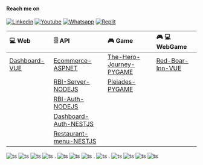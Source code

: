 #### Reach me on
[![Linkedin](https://img.shields.io/badge/LinkedIn-white?style=for-the-badge&logo=linkedin&logoColor=blue)](https://www.linkedin.com/in/fernando-de-alvarenga-medeiros/)
[![Youtube](https://img.shields.io/badge/Youtube-white?style=for-the-badge&logo=youtube&logoColor=red)](https://www.youtube.com/channel/UC4DtvxaUeEZHmqafh5mSOLg)
[![Whatsapp](https://img.shields.io/badge/WhatsApp-white?style=for-the-badge&logo=whatsapp&logoColor=green)](https://wa.me/5521965858952?text=linkGithub)
[![Replit](https://img.shields.io/badge/replit-white?style=for-the-badge&logo=replit&logoColor=orange)](https://replit.com/@FernandoMedeir8)

| 💻 Web                                                             | 🗄️ API                                                                               | 🎮 Game                                                                           | 🎮 💻 WebGame                                                                |
| :---------------------------------------------------------------- | :---------------------------------------------------------------------------------- | :------------------------------------------------------------------------------- | :------------------------------------------------------------------------- |
| [Dashboard-VUE](https://github.com/Fernando-Medeiros/D-BOARD-Vue) | [Ecommerce-ASPNET](https://github.com/Fernando-Medeiros/ECommerce-ASP-NET-API)      | [The-Hero-Journey-PYGAME](https://github.com/Fernando-Medeiros/The-Hero-Journey) | [Red-Boar-Inn-VUE](https://github.com/Fernando-Medeiros/red-boar-inn-game) |
|                                                                   | [RBI-Server-NODEJS](https://github.com/Fernando-Medeiros/RBI-Server-Node-API)       | [Pleiades-PYGAME](https://github.com/Fernando-Medeiros/Pleiades)                 |
|                                                                   | [RBI-Auth-NODEJS](https://github.com/Fernando-Medeiros/RBI-Auth-Node-API)           |
|                                                                   | [Dashboard-Auth-NESTJS](https://github.com/Fernando-Medeiros/D-BOARD-Auth-Nest-API) |||
||[Restaurant-menu-NESTJS](https://github.com/Fernando-Medeiros/restaurant-menu-Nest-API) ||


![ts](https://skillicons.dev/icons?i=cs)
![ts](https://skillicons.dev/icons?i=typescript)
![ts](https://skillicons.dev/icons?i=javascript)
![ts](https://skillicons.dev/icons?i=python)
.
![ts](https://skillicons.dev/icons?i=net)
![ts](https://skillicons.dev/icons?i=nodejs)
![ts](https://skillicons.dev/icons?i=nestjs)
.
![ts](https://skillicons.dev/icons?i=vue)
.
![ts](https://skillicons.dev/icons?i=git)
![ts](https://skillicons.dev/icons?i=linux)
![ts](https://skillicons.dev/icons?i=docker)
![ts](https://skillicons.dev/icons?i=azure)

